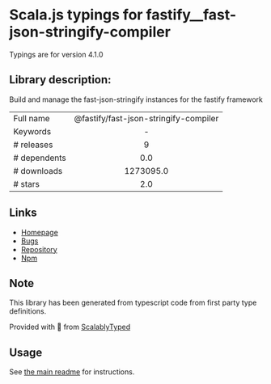 
# Scala.js typings for fastify__fast-json-stringify-compiler

Typings are for version 4.1.0

## Library description:
Build and manage the fast-json-stringify instances for the fastify framework

|                    |                 |
| ------------------ | :-------------: |
| Full name          | @fastify/fast-json-stringify-compiler |
| Keywords           | - |
| # releases         | 9 |
| # dependents       | 0.0 |
| # downloads        | 1273095.0 |
| # stars            | 2.0 |

## Links
- [Homepage](https://github.com/fastify/fast-json-stringify-compiler#readme)
- [Bugs](https://github.com/fastify/fast-json-stringify-compiler/issues)
- [Repository](https://github.com/fastify/fast-json-stringify-compiler)
- [Npm](https://www.npmjs.com/package/%40fastify%2Ffast-json-stringify-compiler)
    


## Note
This library has been generated from typescript code from first party type definitions.

Provided with :purple_heart: from [ScalablyTyped](https://github.com/oyvindberg/ScalablyTyped)

## Usage
See [the main readme](../../readme.md) for instructions.


